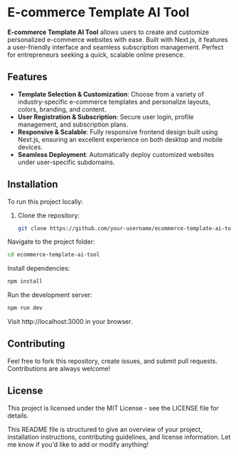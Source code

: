 # E-commerce Template AI Tool

**E-commerce Template AI Tool** allows users to create and customize personalized e-commerce websites with ease. Built with Next.js, it features a user-friendly interface and seamless subscription management. Perfect for entrepreneurs seeking a quick, scalable online presence.

## Features
- **Template Selection & Customization**: Choose from a variety of industry-specific e-commerce templates and personalize layouts, colors, branding, and content.
- **User Registration & Subscription**: Secure user login, profile management, and subscription plans.
- **Responsive & Scalable**: Fully responsive frontend design built using Next.js, ensuring an excellent experience on both desktop and mobile devices.
- **Seamless Deployment**: Automatically deploy customized websites under user-specific subdomains.

## Installation

To run this project locally:

1. Clone the repository:
   ```bash
   git clone https://github.com/your-username/ecommerce-template-ai-tool.git
   ```
Navigate to the project folder:

```bash
cd ecommerce-template-ai-tool
```
Install dependencies:

```bash
npm install
```
Run the development server:

```bash
npm run dev
```
Visit http://localhost:3000 in your browser.

## Contributing
Feel free to fork this repository, create issues, and submit pull requests. Contributions are always welcome!

## License
This project is licensed under the MIT License - see the LICENSE file for details.

This README file is structured to give an overview of your project, installation instructions, contributing guidelines, and license information. Let me know if you'd like to add or modify anything!